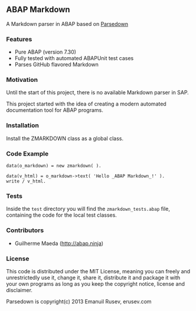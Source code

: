 ## ABAP Markdown

A Markdown parser in ABAP based on [Parsedown](http://parsedown.org)

### Features

* Pure ABAP (version 7.30)
* Fully tested with automated ABAPUnit test cases
* Parses GitHub flavored Markdown

### Motivation

Until the start of this project, there is no available Markdown parser in SAP.

This project started with the idea of creating a modern automated documentation tool for ABAP programs.

### Installation

Install the ZMARKDOWN class as a global class.

### Code Example

``` abap
data(o_markdown) = new zmarkdown( ).

data(v_html) = o_markdown->text( 'Hello _ABAP Markdown_!' ).
write / v_html.
```

### Tests

Inside the `test` directory you will find the `zmarkdown_tests.abap` file, containing the code for the local test classes.

### Contributors

* Guilherme Maeda (http://abap.ninja)

### License

This code is distributed under the MIT License, meaning you can freely and unrestrictedly use it, change it, share it, distribute it and package it with your own programs as long as you keep the copyright notice, license and disclaimer.

Parsedown is copyright(c) 2013 Emanuil Rusev, erusev.com
